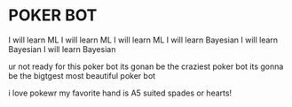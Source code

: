 # POKER BOT
I will learn ML I will learn ML I will learn ML I will learn Bayesian I will learn Bayesian I will learn Bayesian

ur not ready for this poker bot its gonan be the craziest poker bot its gonna be the bigtgest most beautiful poker bot 

i love pokewr my favorite hand is A5 suited spades or hearts!